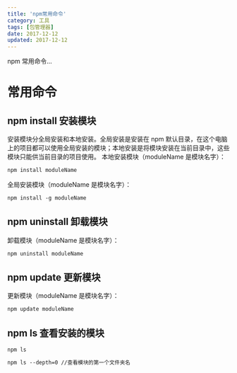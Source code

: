 ```yaml
---
title: 'npm常用命令'
category: 工具
tags: [包管理器]
date: 2017-12-12
updated: 2017-12-12
---
```


npm 常用命令...

<!-- more -->

# 常用命令

## npm install 安装模块

安装模块分全局安装和本地安装。全局安装是安装在 npm 默认目录，在这个电脑上的项目都可以使用全局安装的模块；本地安装是将模块安装在当前目录中，这些模块只能供当前目录的项目使用。
本地安装模块（moduleName 是模块名字）：

```txt
npm install moduleName
```

全局安装模块（moduleName 是模块名字）：

```txt
npm install -g moduleName
```

## npm uninstall 卸载模块

卸载模块（moduleName 是模块名字）：

```txt
npm uninstall moduleName
```

## npm update 更新模块

更新模块（moduleName 是模块名字）：

```txt
npm update moduleName
```

## npm ls 查看安装的模块

```txt
npm ls
```

```txt
npm ls --depth=0 //查看模块的第一个文件夹名
```
